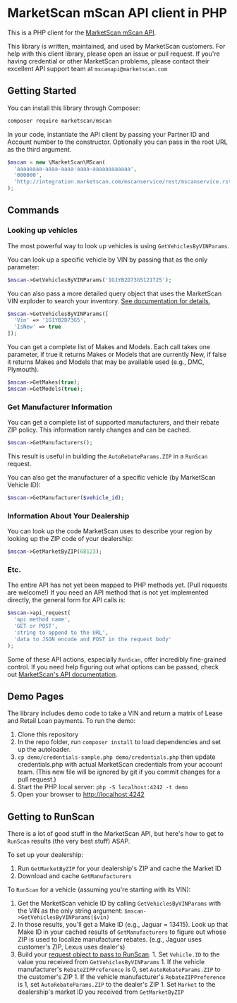 # MarketScan mScan API client in PHP

This is a PHP client for the [MarketScan mScan API](http://www.marketscan.com/mScanAPIDocumentation/html/Welcome.htm).

This library is written, maintained, and used by MarketScan customers. For help with this client library, please open an issue or pull request.  If you're having credential or other MarketScan problems, please contact their excellent API support team at `mscanapi@marketscan.com`

## Getting Started

You can install this library through Composer:

```bash
composer require marketscan/mscan
```

In your code, instantiate the API client by passing your Partner ID and Account number to the constructor.  Optionally you can pass in the root URL as the third argument.

```php
$mscan = new \MarketScan\MScan(
  'aaaaaaaa-aaaa-aaaa-aaaa-aaaaaaaaaaaa',
  '000000',
  'http://integration.marketscan.com/mscanservice/rest/mscanservice.rst/?'
);
```

## Commands

### Looking up vehicles

The most powerful way to look up vehicles is using `GetVehiclesByVINParams`.

You can look up a specific vehicle by VIN by passing that as the only parameter:

```php
$mscan->GetVehiclesByVINParams('1G1YB2D73G5121725');
```

You can also pass a more detailed query object that uses the MarketScan VIN exploder to search your inventory. [See documentation for details.](http://www.marketscan.com/mScanAPIDocumentation/html/15d771de-6906-4951-9ccf-9d9a97c48269.htm)

```php
$mscan->GetVehiclesByVINParams([
  'Vin' => '1G1YB2D73G5',
  'IsNew' => true
]);
```

You can get a complete list of Makes and Models. Each call takes one parameter, if true it returns Makes or Models that are currently New, if false it returns Makes and Models that may be available used (e.g., DMC, Plymouth).

```php
$mscan->GetMakes(true);
$mscan->GetModels(true);
```


### Get Manufacturer Information

You can get a complete list of supported manufacturers, and their rebate ZIP policy. This information rarely changes and can be cached.

```php
$mscan->GetManufacturers();
```

This result is useful in building the `AutoRebateParams.ZIP` in a `RunScan` request.

You can also get the manufacturer of a specific vehicle (by MarketScan Vehicle ID):

```php
$mscan->GetManufacturer($vehicle_id);
```

### Information About Your Dealership

You can look up the code MarketScan uses to describe your region by looking up the ZIP code of your dealership:

```php
$mscan->GetMarketByZIP(68123);
```

### Etc.

The entire API has not yet been mapped to PHP methods yet. (Pull requests are welcome!) If you need an API method that is not yet implemented directly, the general form for API calls is:

```php
$mscan->api_request(
  'api method name',
  'GET or POST',
  'string to append to the URL',
  'data to JSON encode and POST in the request body'
);
```

Some of these API actions, especially `RunScan`, offer incredibly fine-grained control. If you need help figuring out what options can be passed, check out [MarketScan's API documentation](http://www.marketscan.com/mScanAPIDocumentation/html/Welcome.htm).

## Demo Pages

The library includes demo code to take a VIN and return a matrix of Lease and Retail Loan payments. To run the demo:

  1. Clone this repository
  1. In the repo folder, run `composer install` to load dependencies and set up the autoloader.
  1. `cp demo/credentials-sample.php demo/credentials.php` then update credentials.php with actual MarketScan credentials from your account team.  (This new file will be ignored by git if you commit changes for a pull request.)
  1. Start the PHP local server: `php -S localhost:4242 -t demo`
  1. Open your browser to [http://localhost:4242](http://localhost:4242)

## Getting to RunScan

There is a lot of good stuff in the MarketScan API, but here's how to get to `RunScan` results (the very best stuff) ASAP.

To set up your dealership:

  1. Run `GetMarketByZIP` for your dealership's ZIP and cache the Market ID
  1. Download and cache `GetManufacturers`

To `RunScan` for a vehicle (assuming you're starting with its VIN):

  1. Get the MarketScan vehicle ID by calling `GetVehiclesByVINParams` with the VIN as the only string argument: `$mscan->GetVehiclesByVINParams($vin)`
  1. In those results, you'll get a Make ID (e.g., Jaguar = 13415). Look up that Make ID in your cached results of `GetManufacturers` to figure out whose ZIP is used to localize manufacturer rebates. (e.g., Jaguar uses customer's ZIP, Lexus uses dealer's)
  1. Build your [request object to pass to RunScan](http://www.marketscan.com/mScanAPIDocumentation/html/ed481d63-01f7-38fc-e444-c14233114f11.htm).
    1. Set `Vehicle.ID` to the value you received from `GetVehiclesByVINParams`
    1. If the vehicle manufacturer's `RebateZIPPreference` is 0, set `AutoRebateParams.ZIP` to the customer's ZIP
    1. If the vehicle manufacturer's `RebateZIPPreference` is 1, set `AutoRebateParams.ZIP` to the dealer's ZIP
    1. Set `Market` to the dealership's market ID you received from `GetMarketByZIP`
